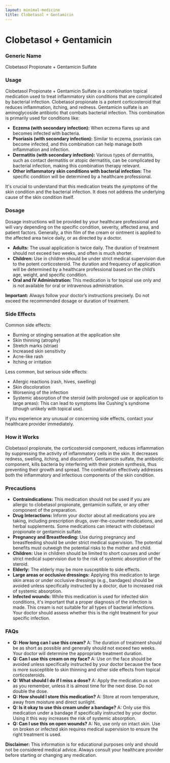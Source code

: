 ```yaml
---
layout: minimal-medicine
title: Clobetasol + Gentamicin
---
```


# Clobetasol + Gentamicin
### Generic Name
Clobetasol Propionate + Gentamicin Sulfate


### Usage

Clobetasol Propionate + Gentamicin Sulfate is a combination topical medication used to treat inflammatory skin conditions that are complicated by bacterial infection.  Clobetasol propionate is a potent corticosteroid that reduces inflammation, itching, and redness. Gentamicin sulfate is an aminoglycoside antibiotic that combats bacterial infection.  This combination is primarily used for conditions like:

* **Eczema (with secondary infection):**  When eczema flares up and becomes infected with bacteria.
* **Psoriasis (with secondary infection):**  Similar to eczema, psoriasis can become infected, and this combination can help manage both inflammation and infection.
* **Dermatitis (with secondary infection):** Various types of dermatitis, such as contact dermatitis or atopic dermatitis, can be complicated by bacterial infection, making this combination therapy relevant.
* **Other inflammatory skin conditions with bacterial infection:** The specific condition will be determined by a healthcare professional.


It's crucial to understand that this medication treats the *symptoms* of the skin condition and the bacterial infection. It does not address the underlying cause of the skin condition itself.


### Dosage

Dosage instructions will be provided by your healthcare professional and will vary depending on the specific condition, severity, affected area, and patient factors.  Generally, a thin film of the cream or ointment is applied to the affected area twice daily, or as directed by a doctor.  

* **Adults:** The usual application is twice daily.  The duration of treatment should not exceed two weeks, and often is much shorter.
* **Children:** Use in children should be under strict medical supervision due to the potent corticosteroid. The duration and frequency of application will be determined by a healthcare professional based on the child’s age, weight, and specific condition.
* **Oral and IV Administration:** This medication is for topical use only and is not available for oral or intravenous administration.


**Important:** Always follow your doctor’s instructions precisely. Do not exceed the recommended dosage or duration of treatment.


### Side Effects

Common side effects:

* Burning or stinging sensation at the application site
* Skin thinning (atrophy)
* Stretch marks (striae)
* Increased skin sensitivity
* Acne-like rash
* Itching or irritation

Less common, but serious side effects:

* Allergic reactions (rash, hives, swelling)
* Skin discoloration
* Worsening of the infection
* Systemic absorption of the steroid (with prolonged use or application to large areas):  This can lead to symptoms like Cushing's syndrome (though unlikely with topical use).


If you experience any unusual or concerning side effects, contact your healthcare provider immediately.


### How it Works

Clobetasol propionate, the corticosteroid component, reduces inflammation by suppressing the activity of inflammatory cells in the skin. It decreases redness, swelling, itching, and discomfort.  Gentamicin sulfate, the antibiotic component, kills bacteria by interfering with their protein synthesis, thus preventing their growth and spread.  The combination effectively addresses both the inflammatory and infectious components of the skin condition.


### Precautions

* **Contraindications:** This medication should not be used if you are allergic to clobetasol propionate, gentamicin sulfate, or any other component of the preparation.
* **Drug Interactions:**  Inform your doctor about all medications you are taking, including prescription drugs, over-the-counter medications, and herbal supplements.  Some medications can interact with clobetasol propionate or gentamicin sulfate.
* **Pregnancy and Breastfeeding:** Use during pregnancy and breastfeeding should be under strict medical supervision.  The potential benefits must outweigh the potential risks to the mother and child.
* **Children:** Use in children should be limited to short courses and under strict medical supervision due to the risk of systemic absorption of the steroid.
* **Elderly:**  The elderly may be more susceptible to side effects.
* **Large areas or occlusive dressings:** Applying this medication to large skin areas or under occlusive dressings (e.g., bandages) should be avoided unless specifically instructed by a doctor, due to increased risk of systemic absorption.
* **Infected wounds:**  While this medication is used for infected skin conditions, it's important that a proper diagnosis of the infection is made.  This cream is not suitable for all types of bacterial infections.  Your doctor should assess whether this is the right treatment for your specific infection.


### FAQs

* **Q: How long can I use this cream?** A:  The duration of treatment should be as short as possible and generally should not exceed two weeks.  Your doctor will determine the appropriate treatment duration.
* **Q: Can I use this cream on my face?** A: Use on the face should be avoided unless specifically instructed by your doctor because the face is more susceptible to skin thinning and other side effects from topical corticosteroids.
* **Q: What should I do if I miss a dose?** A: Apply the medication as soon as you remember, unless it is almost time for the next dose. Do not double the dose.
* **Q: How should I store this medication?** A: Store at room temperature, away from moisture and direct sunlight.
* **Q: Is it okay to use this cream under a bandage?** A: Only use this medication under a bandage if specifically instructed by your doctor.  Using it this way increases the risk of systemic absorption.
* **Q:  Can I use this on open wounds?** A:  No,  use only on intact skin.  Use on broken or infected skin requires medical supervision to ensure the right treatment is used.

**Disclaimer:** This information is for educational purposes only and should not be considered medical advice.  Always consult your healthcare provider before starting or changing any medication.
